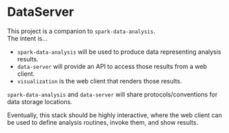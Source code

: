 # DataServer

This project is a companion to `spark-data-analysis`.  
The intent is...
- `spark-data-analysis` will be used to produce data representing analysis results.
- `data-server` will provide an API to access those results from a web client.
- `visualization` is the web client that renders those results.

`spark-data-analysis` and `data-server` will share protocols/conventions for data storage locations.

Eventually, this stack should be highly interactive, where the web client can be used to define analysis routines, invoke them, and show results.
